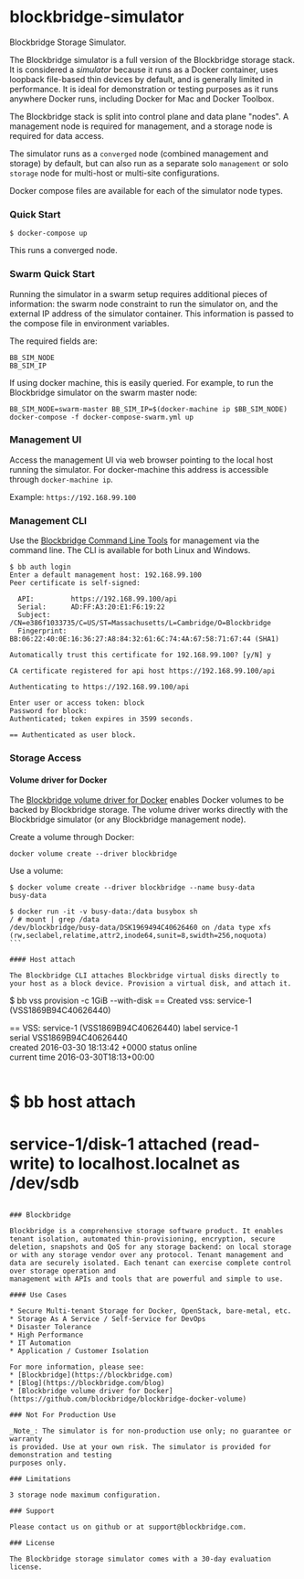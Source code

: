 # blockbridge-simulator
Blockbridge Storage Simulator.

The Blockbridge simulator is a full version of the Blockbridge storage stack. It is considered a *simulator* because it runs as a Docker container, uses loopback file-based thin devices by default, and is generally limited in performance. It is ideal for demonstration or testing purposes as it runs anywhere Docker runs, including Docker for Mac and Docker Toolbox.

The Blockbridge stack is split into control plane and data plane "nodes". A management node is required for management, and a storage node is required for data access.

The simulator runs as a `converged` node (combined management and storage) by default, but can also run as a separate solo `management` or solo `storage` node for multi-host or multi-site configurations.

Docker compose files are available for each of the simulator node types.

### Quick Start
````
$ docker-compose up
````

This runs a converged node.

### Swarm Quick Start
Running the simulator in a swarm setup requires additional pieces of information: the swarm node constraint to run the simulator on, and the external IP address of the simulator container. This information is passed to the compose file in environment variables.

The required fields are:
````
BB_SIM_NODE
BB_SIM_IP
````

If using docker machine, this is easily queried. For example, to run the Blockbridge simulator on the swarm master node:
````
BB_SIM_NODE=swarm-master BB_SIM_IP=$(docker-machine ip $BB_SIM_NODE) docker-compose -f docker-compose-swarm.yml up
````

### Management UI

Access the management UI via web browser pointing to the local host running the simulator. For docker-machine this address is accessible through `docker-machine ip`.

Example: `https://192.168.99.100`

### Management CLI

Use the [Blockbridge Command Line Tools](http://www.blockbridge.com/the-blockbridge-command-line-tools/) for management via the command line. The CLI is available for both Linux and Windows.

````
$ bb auth login
Enter a default management host: 192.168.99.100
Peer certificate is self-signed:

  API:         https://192.168.99.100/api
  Serial:      AD:FF:A3:20:E1:F6:19:22
  Subject:     /CN=e386f1033735/C=US/ST=Massachusetts/L=Cambridge/O=Blockbridge
  Fingerprint: BB:06:22:40:0E:16:36:27:A8:84:32:61:6C:74:4A:67:58:71:67:44 (SHA1)

Automatically trust this certificate for 192.168.99.100? [y/N] y

CA certificate registered for api host https://192.168.99.100/api

Authenticating to https://192.168.99.100/api

Enter user or access token: block
Password for block:
Authenticated; token expires in 3599 seconds.

== Authenticated as user block.
````

### Storage Access

#### Volume driver for Docker

The [Blockbridge volume driver for Docker](https://github.com/blockbridge/blockbridge-docker-volume) enables Docker volumes to be backed by Blockbridge storage. The volume driver works directly with the Blockbridge simulator (or any Blockbridge management node).

Create a volume through Docker:

````
docker volume create --driver blockbridge
````

Use a volume:
````
$ docker volume create --driver blockbridge --name busy-data
busy-data

$ docker run -it -v busy-data:/data busybox sh
/ # mount | grep /data
/dev/blockbridge/busy-data/DSK1969494C40626460 on /data type xfs (rw,seclabel,relatime,attr2,inode64,sunit=8,swidth=256,noquota)
```

#### Host attach

The Blockbridge CLI attaches Blockbridge virtual disks directly to your host as a block device. Provision a virtual disk, and attach it.

````
$ bb vss provision -c 1GiB --with-disk
== Created vss: service-1 (VSS1869B94C40626440)

== VSS: service-1 (VSS1869B94C40626440)
label                 service-1                
serial                VSS1869B94C40626440      
created               2016-03-30 18:13:42 +0000
status                online                   
current time          2016-03-30T18:13+00:00   
````

````
$ bb host attach
========================================================================
service-1/disk-1 attached (read-write) to localhost.localnet as /dev/sdb
========================================================================
````

### Blockbridge

Blockbridge is a comprehensive storage software product. It enables tenant isolation, automated thin-provisioning, encryption, secure deletion, snapshots and QoS for any storage backend: on local storage or with any storage vendor over any protocol. Tenant management and data are securely isolated. Each tenant can exercise complete control over storage operation and
management with APIs and tools that are powerful and simple to use.

#### Use Cases

* Secure Multi-tenant Storage for Docker, OpenStack, bare-metal, etc.
* Storage As A Service / Self-Service for DevOps
* Disaster Tolerance
* High Performance
* IT Automation
* Application / Customer Isolation

For more information, please see:
* [Blockbridge](https://blockbridge.com)
* [Blog](https://blockbridge.com/blog)
* [Blockbridge volume driver for Docker](https://github.com/blockbridge/blockbridge-docker-volume)

### Not For Production Use

_Note_: The simulator is for non-production use only; no guarantee or warranty
is provided. Use at your own risk. The simulator is provided for demonstration and testing
purposes only.

### Limitations

3 storage node maximum configuration.

### Support

Please contact us on github or at support@blockbridge.com.

### License

The Blockbridge storage simulator comes with a 30-day evaluation license.
